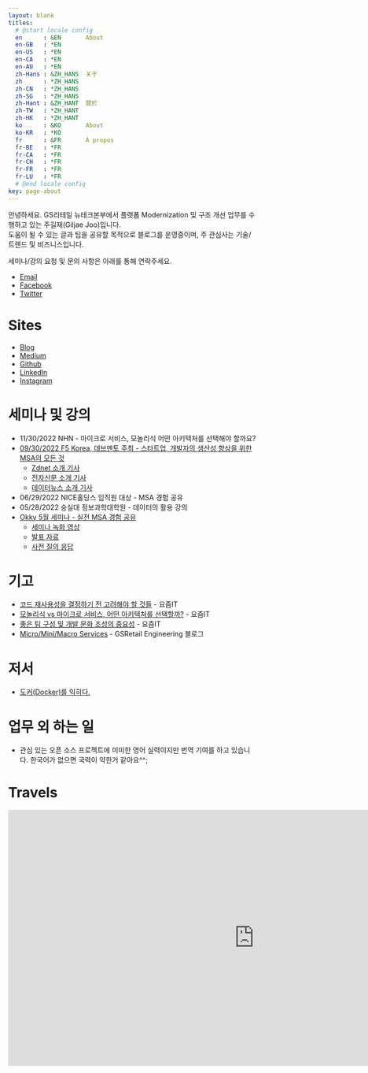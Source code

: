 ```yaml
---
layout: blank
titles:
  # @start locale config
  en      : &EN       About
  en-GB   : *EN
  en-US   : *EN
  en-CA   : *EN
  en-AU   : *EN
  zh-Hans : &ZH_HANS  关于
  zh      : *ZH_HANS
  zh-CN   : *ZH_HANS
  zh-SG   : *ZH_HANS
  zh-Hant : &ZH_HANT  關於
  zh-TW   : *ZH_HANT
  zh-HK   : *ZH_HANT
  ko      : &KO       About
  ko-KR   : *KO
  fr      : &FR       À propos
  fr-BE   : *FR
  fr-CA   : *FR
  fr-CH   : *FR
  fr-FR   : *FR
  fr-LU   : *FR
  # @end locale config
key: page-about
---
```

안녕하세요. GS리테일 뉴테크본부에서 플랫폼 Modernization 및 구조 개선 업무를 수행하고 있는 주길재(Giljae Joo)입니다. <br/>
도움이 될 수 있는 글과 팁을 공유할 목적으로 블로그를 운영중이며, 주 관심사는 기술/트렌드 및 비즈니스입니다. <br/>

세미나/강의 요청 및 문의 사항은 아래를 통해 연락주세요.

* [Email](mailto:giljae@gmail.com)
* [Facebook](https://facebook.com/giljae)
* [Twitter](https://twitter.com/giljae)

# Sites
* [Blog](https://giljae.com)
* [Medium](https://giljae.medium.com)
* [Github](https://github.com/giljae)
* [LinkedIn](https://www.linkedin.com/in/giljae)
* [Instagram](https://instagram.com/giljae)

# 세미나 및 강의
* 11/30/2022 NHN - 마이크로 서비스, 모놀리식 어떤 아키텍처를 선택해야 할까요?
* [09/30/2022 F5 Korea, 데브멘토 주최 - 스타트업, 개발자의 생산성 향상을 위한 MSA의 모든 것](http://www.itonair.tv/class/developermeetup/?wcs_timestamp=1664546400)
  * [Zdnet 소개 기사](https://zdnet.co.kr/view/?no=20220923114519)
  * [전자신문 소개 기사](https://www.etnews.com/20220923000093)
  * [데이터뉴스 소개 기사](https://www.datanews.co.kr/news/article.html?no=123760)
* 06/29/2022 NICE홀딩스 임직원 대상 - MSA 경험 공유
* 05/28/2022 숭실대 정보과학대학원 - 데이터의 활용 강의
* [Okky 5월 세미나 - 실전 MSA 경험 공유](https://okky.kr/article/1229709)
  * [세미나 녹화 영상](https://www.youtube.com/watch?v=itF0zhFJSFM)
  * [발표 자료](https://drive.google.com/file/d/1ENknLTqg7199Xu0EIVPCsq_1dSGGlpfN/view?usp=sharing)
  * [사전 질의 응답](https://drive.google.com/file/d/1WkyI8yHVNkICpIq0MC5sFPgAvdM387VS/view?usp=sharing)

# 기고
* [코드 재사용성을 결정하기 전 고려해야 할 것들](https://yozm.wishket.com/magazine/detail/1930/) - 요즘IT
* [모놀리식 vs 마이크로 서비스, 어떤 아키텍처를 선택할까?](https://yozm.wishket.com/magazine/detail/1813/) - 요즘IT
* [좋은 팀 구성 및 개발 문화 조성의 중요성](https://yozm.wishket.com/magazine/detail/1738/) - 요즘IT
* [Micro/Mini/Macro Services](https://gsretail.tistory.com/1) - GSRetail Engineering 블로그

# 저서
* [도커(Docker)를 익히다.](/books/learn-docker)

# 업무 외 하는 일
* 관심 있는 오픈 소스 프로젝트에 미미한 영어 실력이지만 번역 기여를 하고 있습니다. 한국어가 없으면 국력이 약한거 같아요^^;

# Travels
<iframe id="travels" class="center" src="https://www.google.com/maps/d/embed?mid=1T6WlE-nzPg7dQbnXANVCBzNOUgHRLzcl&z=2&ll=35,12&maptype=roadmap" frameborder="0" style="border:0" width="1000" height="520"></iframe>
